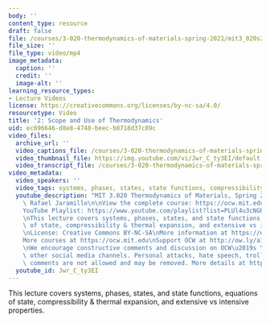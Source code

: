 ```yaml
---
body: ''
content_type: resource
draft: false
file: /courses/3-020-thermodynamics-of-materials-spring-2021/mit3_020s21_lecture_02_1080p_360p_16_9.mp4
file_size: ''
file_type: video/mp4
image_metadata:
  caption: ''
  credit: ''
  image-alt: ''
learning_resource_types:
- Lecture Videos
license: https://creativecommons.org/licenses/by-nc-sa/4.0/
resourcetype: Video
title: '2: Scope and Use of Thermodynamics'
uid: ec696646-d8e8-4748-beec-b8718d37c89c
video_files:
  archive_url: ''
  video_captions_file: /courses/3-020-thermodynamics-of-materials-spring-2021/15FPzQJAb1g8XRUK61SwiTYXI1jvBukT1_transcript.webvtt
  video_thumbnail_file: https://img.youtube.com/vi/Jwr_C_ty3EI/default.jpg
  video_transcript_file: /courses/3-020-thermodynamics-of-materials-spring-2021/15FPzQJAb1g8XRUK61SwiTYXI1jvBukT1_transcript.pdf
video_metadata:
  video_speakers: ''
  video_tags: systems, phases, states, state functions, compressibility, thermal expansion
  youtube_description: "MIT 3.020 Thermodynamics of Materials, Spring 2021\nInstructor:\
    \ Rafael Jaramillo\n\nView the complete course: https://ocw.mit.edu/sites/3020-thermodynamics-of-materials/\n\
    YouTube Playlist: https://www.youtube.com/playlist?list=PLUl4u3cNGP61g-yRbJz4ghFPJLiok1HxX\n\
    \nThis lecture covers systems, phases, states, and state functions, equations\
    \ of state, compressibility & thermal expansion, and extensive vs intensive properties.\n\
    \nLicense: Creative Commons BY-NC-SA\nMore information at https://ocw.mit.edu/terms\n\
    More courses at https://ocw.mit.edu\nSupport OCW at http://ow.ly/a1If50zVRlQ\n\
    \nWe encourage constructive comments and discussion on OCW\u2019s YouTube and\
    \ other social media channels. Personal attacks, hate speech, trolling, and inappropriate\
    \ comments are not allowed and may be removed. More details at https://ocw.mit.edu/comments."
  youtube_id: Jwr_C_ty3EI
---
```

This lecture covers systems, phases, states, and state functions, equations of state, compressibility & thermal expansion, and extensive vs intensive properties.